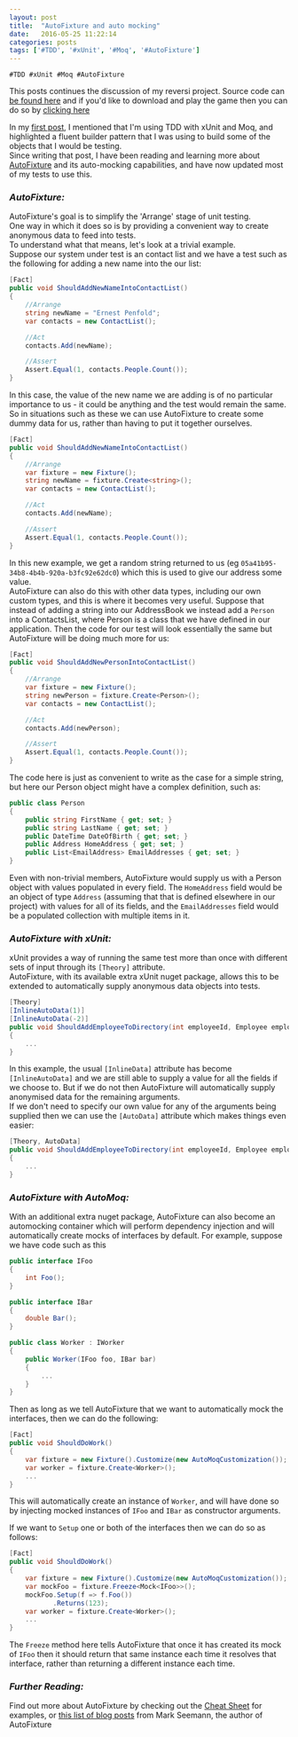 ```yaml
---
layout: post
title:  "AutoFixture and auto mocking"
date:   2016-05-25 11:22:14
categories: posts
tags: ['#TDD', '#xUnit', '#Moq', '#AutoFixture']
---
```

`#TDD #xUnit #Moq #AutoFixture`

This posts continues the discussion of my reversi project. Source code can [be found here](https://github.com/alan-conway/Reversi) and if you'd like to download and play the game then you can do so by [clicking here](https://ci.appveyor.com/api/projects/alan-conway/reversi/artifacts/Reversi.zip?branch=master&job=Configuration%3A+Release)

In my [first post](posts/reversi-with-tdd.html), I mentioned that I'm using TDD with xUnit and Moq, and highlighted a fluent builder pattern that I was using to build some of the objects that I would be testing.  
Since writing that post, I have been reading and learning more about [AutoFixture](https://github.com/AutoFixture/AutoFixture) and its auto-mocking capabilities, and have now updated most of my tests to use this.

### _AutoFixture:_  
AutoFixture's goal is to simplify the 'Arrange' stage of unit testing.  
One way in which it does so is by providing a convenient way to create anonymous data to feed into tests.  
To understand what that means, let's look at a trivial example.  
Suppose our system under test is an contact list and we have a test such as the following for adding a new name into the our list:

~~~ C#
[Fact]
public void ShouldAddNewNameIntoContactList()
{
	//Arrange
	string newName = "Ernest Penfold";
	var contacts = new ContactList();

	//Act
	contacts.Add(newName);

	//Assert
	Assert.Equal(1, contacts.People.Count());
}
~~~

In this case, the value of the new name we are adding is of no particular importance to us - it could be anything and the test would remain the same.  
So in situations such as these we can use AutoFixture to create some dummy data for us, rather than having to put it together ourselves.

~~~ C#
[Fact]
public void ShouldAddNewNameIntoContactList()
{
	//Arrange
	var fixture = new Fixture();
	string newName = fixture.Create<string>();
	var contacts = new ContactList();

	//Act
	contacts.Add(newName);

	//Assert
	Assert.Equal(1, contacts.People.Count());
}
~~~

In this new example, we get a random string returned to us (eg `05a41b95-34b8-4b4b-920a-b3fc92e62dc0`) which this is used to give our address some value.  
AutoFixture can also do this with other data types, including our own custom types, and this is where it becomes very useful. Suppose that instead of adding a string into our AddressBook we instead add a `Person` into a ContactsList, where Person is a class that we have defined in our application. Then the code for our test will look essentially the same but AutoFixture will be doing much more for us:

~~~ C#
[Fact]
public void ShouldAddNewPersonIntoContactList()
{
	//Arrange
	var fixture = new Fixture();
	string newPerson = fixture.Create<Person>();
	var contacts = new ContactList();

	//Act
	contacts.Add(newPerson);

	//Assert
	Assert.Equal(1, contacts.People.Count());
}
~~~

The code here is just as convenient to write as the case for a simple string, but here our Person object might have a complex definition, such as:

~~~ C#
public class Person
{
	public string FirstName { get; set; }
	public string LastName { get; set; }
	public DateTime DateOfBirth { get; set; }
	public Address HomeAddress { get; set; }
	public List<EmailAddress> EmailAddresses { get; set; }
}
~~~

Even with non-trivial members, AutoFixture would supply us with a Person object with values populated in every field. The `HomeAddress` field would be an object of type `Address` (assuming that that is defined elsewhere in our project) with values for all of its fields, and the `EmailAddresses` field would be a populated collection with multiple items in it.

### _AutoFixture with xUnit:_
xUnit provides a way of running the same test more than once with different sets of input through its `[Theory]` attribute.  
AutoFixture, with its available extra xUnit nuget package, allows this to be extended to automatically supply anonymous data objects into tests.  

~~~ C#
[Theory]
[InlineAutoData(1)]
[InlineAutoData(-2)]
public void ShouldAddEmployeeToDirectory(int employeeId, Employee employee)
{
    ...
}
~~~

In this example, the usual `[InlineData]` attribute has become `[InlineAutoData]` and we are still able to supply a value for all the fields if we choose to. But if we do not then AutoFixture will automatically supply anonymised data for the remaining arguments.  
If we don't need to specify our own value for any of the arguments being supplied then we can use the `[AutoData]` attribute which makes things even easier:  

~~~ C#
[Theory, AutoData]
public void ShouldAddEmployeeToDirectory(int employeeId, Employee employee)
{
	...
}
~~~

### _AutoFixture with AutoMoq:_

With an additional extra nuget package, AutoFixture can also become an automocking container which will perform dependency injection and will automatically create mocks of interfaces by default.  For example, suppose we have code such as this  

~~~ C#
public interface IFoo
{
	int Foo();
}

public interface IBar
{
	double Bar();
}

public class Worker : IWorker
{
	public Worker(IFoo foo, IBar bar)
	{
		...
	}
}
~~~

Then as long as we tell AutoFixture that we want to automatically mock the interfaces, then we can do the following:

~~~ C#
[Fact]
public void ShouldDoWork()
{
	var fixture = new Fixture().Customize(new AutoMoqCustomization());
	var worker = fixture.Create<Worker>();
	...
}
~~~

This will automatically create an instance of `Worker`, and will have done so by injecting mocked instances of `IFoo` and `IBar` as constructor arguments.

If we want to `Setup` one or both of the interfaces then we can do so as follows:

~~~ C#
[Fact]
public void ShouldDoWork()
{
	var fixture = new Fixture().Customize(new AutoMoqCustomization());
	var mockFoo = fixture.Freeze<Mock<IFoo>>();
	mockFoo.Setup(f => f.Foo())
	       .Returns(123);
	var worker = fixture.Create<Worker>();
	...
}
~~~

The `Freeze` method here tells AutoFixture that once it has created its mock of `IFoo` then it should return that same instance each time it resolves that interface, rather than returning a different instance each time.


### _Further Reading:_

Find out more about AutoFixture by checking out the [Cheat Sheet](https://github.com/AutoFixture/AutoFixture/wiki/Cheat-Sheet) for examples, or [this list of blog posts](http://blog.ploeh.dk/tags/#AutoFixture-ref) from Mark Seemann, the author of AutoFixture
